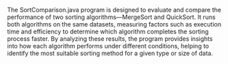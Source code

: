 The SortComparison.java program is designed to evaluate and compare the performance of two sorting algorithms—MergeSort and QuickSort.
It runs both algorithms on the same datasets, measuring factors such as execution time and efficiency to determine which algorithm completes
the sorting process faster. By analyzing these results, the program provides insights into how each algorithm performs under different conditions,
helping to identify the most suitable sorting method for a given type or size of data.
